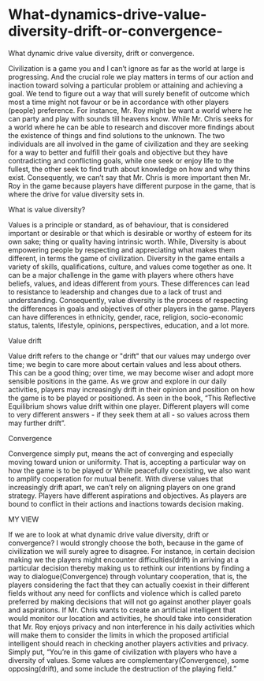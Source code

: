 # What-dynamics-drive-value-diversity-drift-or-convergence-
What dynamic drive value diversity, drift or convergence.

Civilization is a game you and I can’t ignore as far as the world at large is progressing. And the crucial role we play matters in terms of our action and inaction toward solving a particular problem or attaining and achieving a goal.
We tend to figure out a way that will surely benefit of outcome which most a time might not favour or be in accordance with other players (people) preference.  For instance, Mr. Roy might be want a world where he can party and play with sounds till heavens know. While Mr. Chris seeks for a world where he can be able to research and discover more findings about the existence of things and find solutions to the unknown.  The two individuals are all involved in the game of civilization and they are seeking for a way to better and fulfill their goals and objective but they have contradicting and conflicting goals, while one seek or enjoy life to the fullest, the other seek to find truth about knowledge on how and why thins exist. 
Consequently, we can’t say that Mr. Chris is more important then Mr. Roy in the game because players have different purpose in the game, that is where the drive for value diversity sets in.

What is value diversity? 

Values is a principle or standard, as of behaviour, that is considered important or desirable or that which is desirable or worthy of esteem for its own sake; thing or quality having intrinsic worth. While, Diversity is about empowering people by respecting and appreciating what makes them different, in terms the game of civilization. Diversity in the game entails a variety of skills, qualifications, culture, and values come together as one. It can be a major challenge in the game with players where others have beliefs, values, and ideas different from yours. These differences can lead to resistance to leadership and changes due to a lack of trust and understanding.
Consequently, value diversity is the process of respecting the differences in goals and objectives of other players in the game. Players can have differences in ethnicity, gender, race, religion, socio-economic status, talents, lifestyle, opinions, perspectives, education, and a lot more. 

Value drift

Value drift refers to the change or "drift" that our values may undergo over time; we begin to care more about certain values and less about others. This can be a good thing; over time, we may become wiser and adopt more sensible positions in the game. As we grow and explore in our daily activities, players may increasingly drift in their opinion and position on how the game is to be played or positioned.  As seen in the book, “This Reflective Equilibrium shows value drift within one player. Different players will come to very different answers - if they seek them at all - so values across them may further drift”. 


Convergence

Convergence simply put, means the act of converging and especially moving toward union or uniformity. That is, accepting a particular way on how the game is to be played or While peacefully coexisting, we also want to amplify cooperation for mutual benefit. With diverse values that increasingly drift apart, we can’t rely on aligning players on one grand strategy. Players have different aspirations and objectives. As players are bound to conflict in their actions and inactions towards decision making.

MY VIEW

If we are to look at what dynamic drive value diversity, drift or convergence? I would strongly choose the both, because in the game of civilization we will surely agree to disagree. For instance, in certain decision making we the players might encounter difficulties(drift) in arriving at a particular decision thereby making us to rethink our intentions by finding a way to dialogue(Convergence) through voluntary cooperation, that is, the players considering the fact that they can actually coexist in their different fields without any need for conflicts and violence which is called pareto preferred by making decisions that will not go against another player goals and aspirations.
	If Mr. Chris wants to create an artificial intelligent that would monitor our location and activities, he should take into consideration that Mr. Roy enjoys privacy and non interference in his daily activities which will make them to consider the limits in which the proposed artificial intelligent should reach in checking another players activities and privacy. Simply put, “You’re in this game of civilization with players who have a diversity of values. Some values are complementary(Convergence), some opposing(drift), and some include the destruction of the playing field.”



